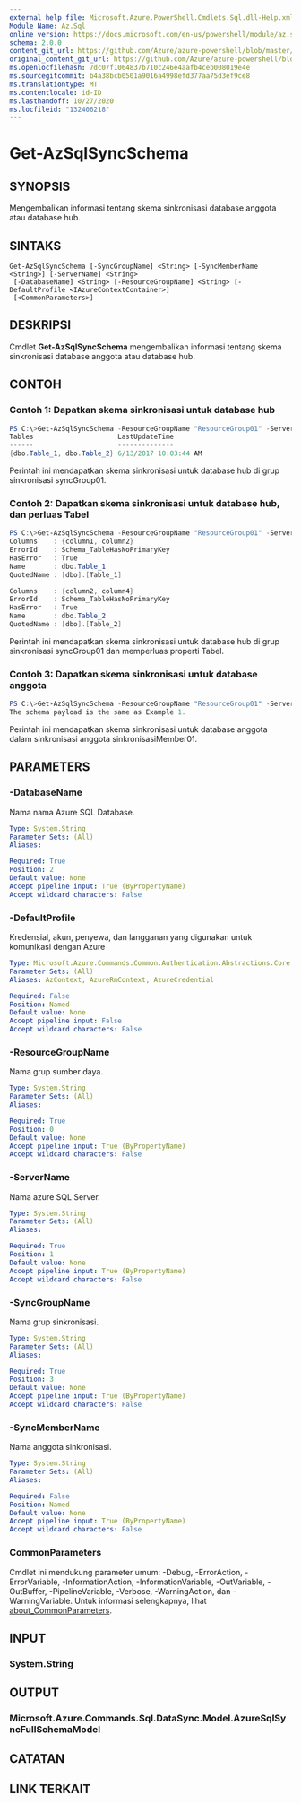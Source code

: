 ```yaml
---
external help file: Microsoft.Azure.PowerShell.Cmdlets.Sql.dll-Help.xml
Module Name: Az.Sql
online version: https://docs.microsoft.com/en-us/powershell/module/az.sql/get-azsqlsyncschema
schema: 2.0.0
content_git_url: https://github.com/Azure/azure-powershell/blob/master/src/Sql/Sql/help/Get-AzSqlSyncSchema.md
original_content_git_url: https://github.com/Azure/azure-powershell/blob/master/src/Sql/Sql/help/Get-AzSqlSyncSchema.md
ms.openlocfilehash: 7dc07f1064837b710c246e4aafb4ceb008019e4e
ms.sourcegitcommit: b4a38bcb0501a9016a4998efd377aa75d3ef9ce8
ms.translationtype: MT
ms.contentlocale: id-ID
ms.lasthandoff: 10/27/2020
ms.locfileid: "132406218"
---
```

# Get-AzSqlSyncSchema

## SYNOPSIS
Mengembalikan informasi tentang skema sinkronisasi database anggota atau database hub.

## SINTAKS

```
Get-AzSqlSyncSchema [-SyncGroupName] <String> [-SyncMemberName <String>] [-ServerName] <String>
 [-DatabaseName] <String> [-ResourceGroupName] <String> [-DefaultProfile <IAzureContextContainer>]
 [<CommonParameters>]
```

## DESKRIPSI
Cmdlet **Get-AzSqlSyncSchema** mengembalikan informasi tentang skema sinkronisasi database anggota atau database hub.

## CONTOH

### Contoh 1: Dapatkan skema sinkronisasi untuk database hub
```powershell
PS C:\>Get-AzSqlSyncSchema -ResourceGroupName "ResourceGroup01" -ServerName "Server01" -DatabaseName "database01" -SyncGroupName "syncGroup01"
Tables                     LastUpdateTime
------                     --------------
{dbo.Table_1, dbo.Table_2} 6/13/2017 10:03:44 AM
```

Perintah ini mendapatkan skema sinkronisasi untuk database hub di grup sinkronisasi syncGroup01.

### Contoh 2: Dapatkan skema sinkronisasi untuk database hub, dan perluas Tabel
```powershell
PS C:\>Get-AzSqlSyncSchema -ResourceGroupName "ResourceGroup01" -ServerName "Server01" -DatabaseName "database01" -SyncGroupName "syncGroup01"  | select -ExpandProperty Tables
Columns    : {column1, column2}
ErrorId    : Schema_TableHasNoPrimaryKey
HasError   : True
Name       : dbo.Table_1
QuotedName : [dbo].[Table_1]

Columns    : {column2, column4}
ErrorId    : Schema_TableHasNoPrimaryKey
HasError   : True
Name       : dbo.Table_2
QuotedName : [dbo].[Table_2]
```

Perintah ini mendapatkan skema sinkronisasi untuk database hub di grup sinkronisasi syncGroup01 dan memperluas properti Tabel.

### Contoh 3: Dapatkan skema sinkronisasi untuk database anggota
```powershell
PS C:\>Get-AzSqlSyncSchema -ResourceGroupName "ResourceGroup01" -ServerName "Server01" -DatabaseName "database01" -SyncGroupName "syncGroup01" -SyncMemberName "syncMember01"
The schema payload is the same as Example 1.
```

Perintah ini mendapatkan skema sinkronisasi untuk database anggota dalam sinkronisasi anggota sinkronisasiMember01.

## PARAMETERS

### -DatabaseName
Nama nama Azure SQL Database.

```yaml
Type: System.String
Parameter Sets: (All)
Aliases:

Required: True
Position: 2
Default value: None
Accept pipeline input: True (ByPropertyName)
Accept wildcard characters: False
```

### -DefaultProfile
Kredensial, akun, penyewa, dan langganan yang digunakan untuk komunikasi dengan Azure

```yaml
Type: Microsoft.Azure.Commands.Common.Authentication.Abstractions.Core.IAzureContextContainer
Parameter Sets: (All)
Aliases: AzContext, AzureRmContext, AzureCredential

Required: False
Position: Named
Default value: None
Accept pipeline input: False
Accept wildcard characters: False
```

### -ResourceGroupName
Nama grup sumber daya.

```yaml
Type: System.String
Parameter Sets: (All)
Aliases:

Required: True
Position: 0
Default value: None
Accept pipeline input: True (ByPropertyName)
Accept wildcard characters: False
```

### -ServerName
Nama azure SQL Server.

```yaml
Type: System.String
Parameter Sets: (All)
Aliases:

Required: True
Position: 1
Default value: None
Accept pipeline input: True (ByPropertyName)
Accept wildcard characters: False
```

### -SyncGroupName
Nama grup sinkronisasi.

```yaml
Type: System.String
Parameter Sets: (All)
Aliases:

Required: True
Position: 3
Default value: None
Accept pipeline input: True (ByPropertyName)
Accept wildcard characters: False
```

### -SyncMemberName
Nama anggota sinkronisasi.

```yaml
Type: System.String
Parameter Sets: (All)
Aliases:

Required: False
Position: Named
Default value: None
Accept pipeline input: True (ByPropertyName)
Accept wildcard characters: False
```

### CommonParameters
Cmdlet ini mendukung parameter umum: -Debug, -ErrorAction, -ErrorVariable, -InformationAction, -InformationVariable, -OutVariable, -OutBuffer, -PipelineVariable, -Verbose, -WarningAction, dan -WarningVariable. Untuk informasi selengkapnya, lihat [about_CommonParameters](http://go.microsoft.com/fwlink/?LinkID=113216).

## INPUT

### System.String

## OUTPUT

### Microsoft.Azure.Commands.Sql.DataSync.Model.AzureSqlSyncFullSchemaModel

## CATATAN

## LINK TERKAIT
